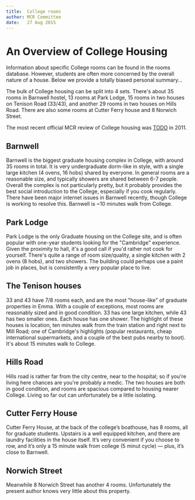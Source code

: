 ```yaml
---
title:  College rooms
author: MCR Committee  
date:   27 Aug 2015  
---
```


# An Overview of College Housing

Information about specific College rooms can be found in the rooms
database. However, students are often more concerned by the overall
nature of a house. Below we provide a totally biased personal summary…

The bulk of College housing can be split into 4 sets. There's about 35
rooms in Barnwell hostel, 13 rooms at Park Lodge, 15 rooms in two houses
on Tenison Road (33/43), and another 29 rooms in two houses on Hills
Road. There are also some rooms at Cutter Ferry house and 8 Norwich
Street.

The most recent official MCR review of College housing was
[TODO](uploads/accommodation_reviews/accommodation_review_2011.pdf)
in 2011.

## Barnwell

Barnwell is the biggest graduate housing complex in College, with around
35 rooms in total. It is very undergraduate dorm-like in style, with a
single large kitchen (4 ovens, 16 hobs) shared by everyone. In general
rooms are a reasonable size, and typically showers are shared between
6-7 people. Overall the complex is not particularly pretty, but it
probably provides the best social introduction to the College,
especially if you cook regularly. There have been major internet issues
in Barnwell recently, though College is working to resolve this.
Barnwell is \~10 minutes walk from College.

## Park Lodge

Park Lodge is the only Graduate housing on the College site, and is
often popular with one-year students looking for the "Cambridge"
experience. Given the proximity to hall, it's a good call if you'd
rather not cook for yourself. There's quite a range of room
size/quality, a single kitchen with 2 ovens (8 hobs), and two showers.
The building could perhaps use a paint job in places, but is
consistently a very popular place to live.

## The Tenison houses

33 and 43 have 7/8 rooms each, and are the most "house-like" of graduate
properties in Emma. With a couple of exceptions, most rooms are
reasonably sized and in good condition. 33 has one large kitchen, while
43 has two smaller ones. Each house has one shower. The highlight of
these houses is location, ten minutes walk from the train station and
right next to Mill Road; one of Cambridge's highlights (popular
restaurants, cheap international supermarkets, and a couple of the best
pubs nearby to boot). It's about 15 minutes walk to College.

## Hills Road

Hills road is rather far from the city centre, near to the hospital; so
if you're living here chances are you're probably a medic. The two
houses are both in good condition, and rooms are spacious compared to
housing nearer College. Living so far out can unfortunately be a little
isolating.

## Cutter Ferry House

Cutter Ferry House, at the back of the college’s boathouse, has 8 rooms,
all for graduate students. Upstairs is a well equipped kitchen, and
there are laundry facilities in the house itself. It’s very convenient
if you choose to row, and it’s only a 15 minute walk from college (5
minut cycle) — plus, it’s close to Barnwell.

## Norwich Street

Meanwhile 8 Norwich Street has another 4 rooms. Unfortunately the
present author knows very little about this property.
